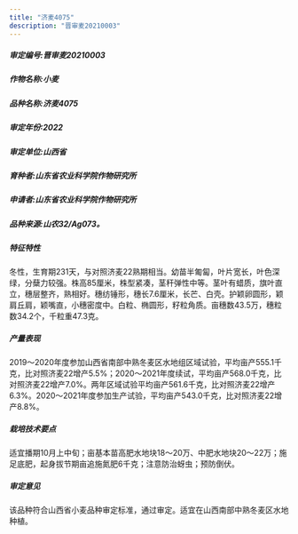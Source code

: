 ```yaml
---
title: "济麦4075"
description: "晋审麦20210003"
---
```

##### 审定编号:晋审麦20210003

##### 作物名称:小麦

##### 品种名称:济麦4075

##### 审定年份:2022

##### 审定单位:山西省

##### 育种者:山东省农业科学院作物研究所

##### 申请者:山东省农业科学院作物研究所

##### 品种来源:山农32/Ag073。

##### 特征特性
冬性，生育期231天，与对照济麦22熟期相当。幼苗半匍匐，叶片宽长，叶色深绿，分蘖力较强。株高85厘米，株型紧凑，茎秆弹性中等。茎叶有蜡质，旗叶直立，穗层整齐，熟相好。穗纺锤形，穗长7.6厘米，长芒、白壳。护颖卵圆形，颖肩丘肩，颖嘴直，小穗密度中。白粒、椭圆形，籽粒角质。亩穗数43.5万，穗粒数34.2个，千粒重47.3克。

##### 产量表现
2019～2020年度参加山西省南部中熟冬麦区水地组区域试验，平均亩产555.1千克，比对照济麦22增产5.5%；2020～2021年度续试，平均亩产568.0千克，比对照济麦22增产7.0%。两年区域试验平均亩产561.6千克，比对照济麦22增产6.3%。2020～2021年度参加生产试验，平均亩产543.0千克，比对照济麦22增产8.8%。

##### 栽培技术要点
适宜播期10月上中旬；亩基本苗高肥水地块18～20万、中肥水地块20～22万；施足底肥，起身拔节期亩追施氮肥6千克；注意防治蚜虫；预防倒伏。

##### 审定意见
该品种符合山西省小麦品种审定标准，通过审定。适宜在山西南部中熟冬麦区水地种植。
